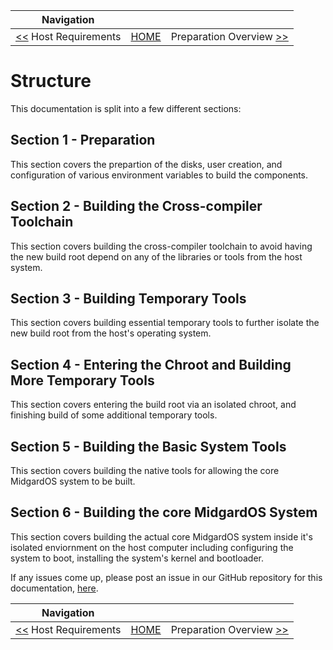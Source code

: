 | Navigation |||
| --- | --- | ---: |
| [<<](./HostRequirements.md) Host Requirements | [HOME](./README.md) | Preparation Overview [>>](./PrepOverview.md) |

# Structure

This documentation is split into a few different sections:

## Section 1 - Preparation

This section covers the prepartion of the disks, user creation, and configuration of various environment variables to build the components.

## Section 2 - Building the Cross-compiler Toolchain

This section covers building the cross-compiler toolchain to avoid having the new build root depend on any of the libraries or tools from the host system.

## Section 3 - Building Temporary Tools

This section covers building essential temporary tools to further isolate the new build root from the host's operating system.

## Section 4 - Entering the Chroot and Building More Temporary Tools

This section covers entering the build root via an isolated chroot, and finishing build of some additional temporary tools.

## Section 5 - Building the Basic System Tools

This section covers building the native tools for allowing the core MidgardOS system to be built.

## Section 6 - Building the core MidgardOS System

This section covers building the actual core MidgardOS system inside it's isolated enviornment on the host computer including configuring the system to boot, installing the system's kernel and bootloader.

If any issues come up, please post an issue in our GitHub repository for this documentation, [here](https://github.com/MidgardOS/midgardos.github.io/issues/new/choose).

| Navigation |||
| --- | --- | ---: |
| [<<](./HostRequirements.md) Host Requirements | [HOME](./README.md) | Preparation Overview [>>](./PrepOverview.md) |
